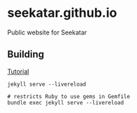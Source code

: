 # seekatar.github.io
Public website for Seekatar

## Building

[Tutorial](https://jekyllrb.com/docs/step-by-step/01-setup/)

```
jekyll serve --livereload
```

```
# restricts Ruby to use gems in Gemfile
bundle exec jekyll serve --livereload
```